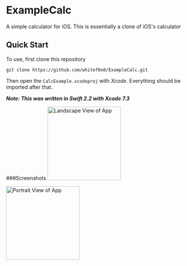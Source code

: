ExampleCalc
===========
A simple calculator for iOS. This is essentially a clone of iOS's calculator

## Quick Start
To use, first clone this repository
```
git clone https://github.com/whitef0x0/ExampleCalc.git
```

Then open the `CalcExample.xcodeproj` with *Xcode*. Everything should be imported after that. 

***Note: This was written in Swift 2.2 with Xcode 7.3***

###Screenshots
<img src="//raw.githubusercontent.com/whitef0x0/ExampleCalc/master/screenshots/examplecalc_screenshot.png" alt="Landscape View of App" style="width: 200px;"/>

<img src="//raw.githubusercontent.com/whitef0x0/ExampleCalc/master/screenshots/examplecalc_screenshot_portrait.png" alt="Portrait View of App" style="width: 200px;"/>
